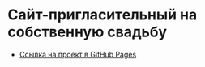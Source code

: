 # Сайт-пригласительный на собственную свадьбу

* [Ссылка на проект в GitHub Pages](https://theunstablelord.github.io/wedding/)